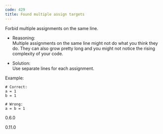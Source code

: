 ```yaml
---
code: 429
title: Found multiple assign targets
---
```


Forbid multiple assignments on the same line.

  - Reasoning:  
    Multiple assignments on the same line might not do what you think
    they do. They can also grow pretty long and you might not notice the
    rising complexity of your code.

  - Solution:  
    Use separate lines for each assignment.

Example:

    # Correct:
    a = 1
    b = 1
    
    # Wrong:
    a = b = 1

<div class="versionadded">

0.6.0

</div>

<div class="versionchanged">

0.11.0

</div>